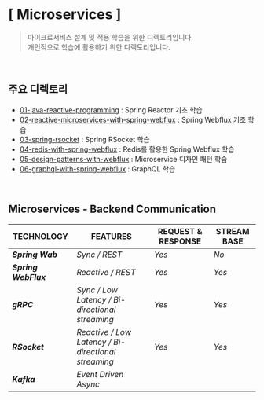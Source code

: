 # [ Microservices ]
> 마이크로서비스 설계 및 적용 학습을 위한 디렉토리입니다.  
> 개인적으로 학습에 활용하기 위한 디렉토리입니다.  

</br>

## 주요 디렉토리
* [01-java-reactive-programming](./01-java-reactive-programming) : Spring Reactor 기초 학습
* [02-reactive-microservices-with-spring-webflux](./02-reactive-microservices-with-spring-webflux) : Spring Webflux 기초 학습
* [03-spring-rsocket](./03-spring-rsocket) : Spring RSocket 학습
* [04-redis-with-spring-webflux](./04-redis-with-spring-webflux) : Redis를 활용한 Spring Webflux 학습
* [05-design-patterns-with-webflux](./05-design-patterns-with-webflux) : Microservice 디자인 패턴 학습
* [06-graphql-with-spring-webflux](./06-graphql-with-spring-webflux) : GraphQL 학습

<br>

## Microservices - Backend Communication
| **TECHNOLOGY** | **FEATURES** | **REQUEST & RESPONSE** | **STREAM BASE** |
| ------- | ------- | ------- | ------- |
| **_Spring Wab_** | _Sync / REST_ | _Yes_ | _No_ |
| **_Spring WebFlux_** | _Reactive / REST_ | _Yes_ | _Yes_ |
| **_gRPC_** | _Sync / Low Latency / Bi-directional streaming_ | _Yes_ | _Yes_ |
| **_RSocket_** | _Reactive / Low Latency / Bi-directional streaming_ | _Yes_ | _Yes_ |
| **_Kafka_** | _Event Driven Async_ |

<br>

